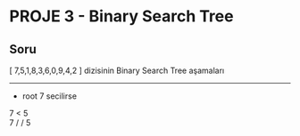 # PROJE 3 - Binary Search Tree

## Soru 
[ 7,5,1,8,3,6,0,9,4,2 ] dizisinin Binary Search Tree aşamaları
***
* root 7 secilirse

7 < 5   
             7
             /
            /
           5 